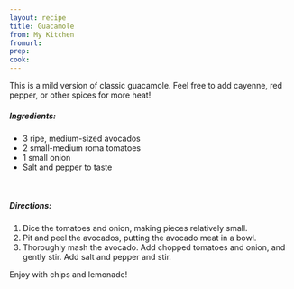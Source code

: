 ```yaml
---
layout: recipe
title: Guacamole
from: My Kitchen
fromurl: 
prep: 
cook: 
---
```


This is a mild version of classic guacamole. Feel free to add cayenne,
red pepper, or other spices for more heat!

##### Ingredients:

* 3 ripe, medium-sized avocados
* 2 small-medium roma tomatoes
* 1 small onion
* Salt and pepper to taste

<br>

##### Directions:

1. Dice the tomatoes and onion, making pieces relatively small.
2. Pit and peel the avocados, putting the avocado meat in a bowl.
3. Thoroughly mash the avocado. Add chopped tomatoes and onion, and
gently stir. Add salt and pepper and stir.

Enjoy with chips and lemonade!
